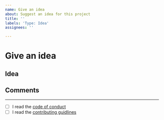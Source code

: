```yaml
---
name: Give an idea
about: Suggest an idea for this project
title: ''
labels: 'Type: Idea'
assignees: ''

---
```


# Give an idea
## Idea



## Comments




---
<!-- 
!!!!!!!!!!!!!!!!!!!!!!!!!!!!!!!!!!!!!!!!!!!!!!!!!!!!!!!
! Please write X to the square brackets if you read it!
!!!!!!!!!!!!!!!!!!!!!!!!!!!!!!!!!!!!!!!!!!!!!!!!!!!!!!!
-->
- [ ] I read the [code of conduct](CODE_OF_CONDUCT.md)
- [ ] I read the [contributing guidlines](CONTRIBUTING.md)
